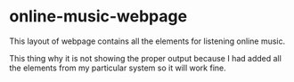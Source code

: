# online-music-webpage

This layout of webpage contains all the elements for listening online music.

This thing why it is not showing the proper output because I had added all the elements from my particular system so it will work fine.

